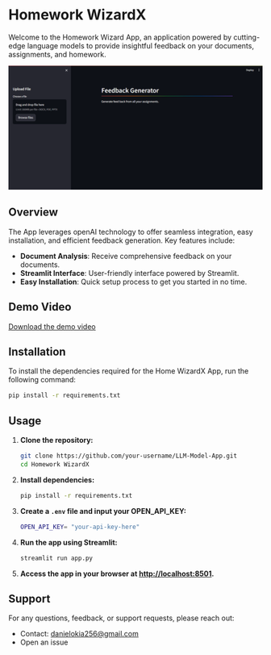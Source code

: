 # Homework WizardX

Welcome to the Homework Wizard App, an application powered by cutting-edge language models to provide insightful feedback on your documents, assignments, and homework.

![Homework WizardX](./images/home.png)

## Overview

The App leverages openAI technology to offer seamless integration, easy installation, and efficient feedback generation. Key features include:

- **Document Analysis**: Receive comprehensive feedback on your documents.
- **Streamlit Interface**: User-friendly interface powered by Streamlit.
- **Easy Installation**: Quick setup process to get you started in no time.

## Demo Video

[Download the demo video](./video/video.mp4)

## Installation

To install the dependencies required for the Home WizardX App, run the following command:

```bash
pip install -r requirements.txt
```

## Usage

1. **Clone the repository:**

    ```bash
    git clone https://github.com/your-username/LLM-Model-App.git
    cd Homework WizardX
    ```

2. **Install dependencies:**

    ```bash
    pip install -r requirements.txt
    ```

3. **Create a `.env` file and input your OPEN_API_KEY:**

    ```bash
    OPEN_API_KEY= "your-api-key-here"
    ```

4. **Run the app using Streamlit:**

    ```bash
    streamlit run app.py
    ```

5. **Access the app in your browser at [http://localhost:8501](http://localhost:8501).**

## Support

For any questions, feedback, or support requests, please reach out:

- Contact: [danielokia256@gmail.com](mailto:danielokia256@gmail.com)
- Open an issue


